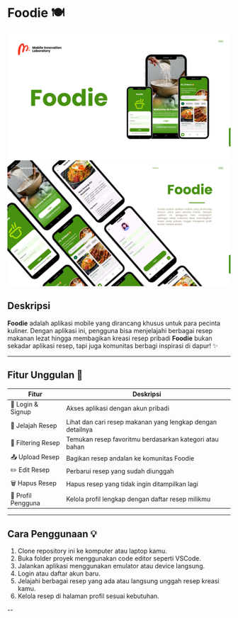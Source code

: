 # Foodie 🍽️
![Foodie1](./assets/images/Foodie1.png)
![Foodie2](./assets/images/Foodie2.png)
## Deskripsi
**Foodie** adalah aplikasi mobile yang dirancang khusus untuk para pecinta kuliner. Dengan aplikasi ini, pengguna bisa menjelajahi berbagai resep makanan lezat hingga membagikan kreasi resep pribadi
**Foodie** bukan sekadar aplikasi resep, tapi juga komunitas berbagi inspirasi di dapur! ✨

---

## Fitur Unggulan 🚀
| Fitur | Deskripsi |
|---|---|
| 🔐 Login & Signup | Akses aplikasi dengan akun pribadi |
| 📖 Jelajah Resep | Lihat dan cari resep makanan yang lengkap dengan detailnya |
| 🔎 Filtering Resep | Temukan resep favoritmu berdasarkan kategori atau bahan |
| 📤 Upload Resep | Bagikan resep andalan ke komunitas Foodie |
| ✏️ Edit Resep | Perbarui resep yang sudah diunggah |
| 🗑️ Hapus Resep | Hapus resep yang tidak ingin ditampilkan lagi |
| 👤 Profil Pengguna | Kelola profil lengkap dengan daftar resep milikmu |

---

## Cara Penggunaan 💡
1. Clone repository ini ke komputer atau laptop kamu.
2. Buka folder proyek menggunakan code editor seperti VSCode.
3. Jalankan aplikasi menggunakan emulator atau device langsung.
4. Login atau daftar akun baru.
5. Jelajahi berbagai resep yang ada atau langsung unggah resep kreasi kamu.
6. Kelola resep di halaman profil sesuai kebutuhan.

--
